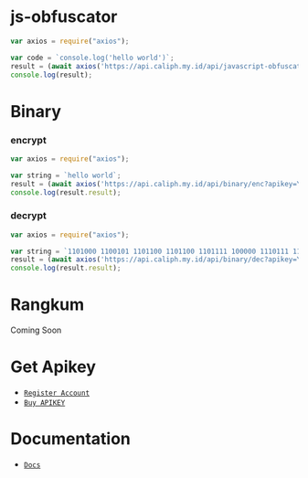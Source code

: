 # js-obfuscator


```js
var axios = require("axios");

var code = `console.log('hello world')`;
result = (await axios('https://api.caliph.my.id/api/javascript-obfuscator?apikey=YOUR-APIKEY', { method: 'POST', data: new URLSearchParams(Object.entries({ code })) })).data;
console.log(result);
```




# Binary

### encrypt 
```js
var axios = require("axios");

var string = `hello world`;
result = (await axios('https://api.caliph.my.id/api/binary/enc?apikey=YOUR-APIKEY', { method: 'POST', data: new URLSearchParams(Object.entries({ string })) })).data;
console.log(result.result);
```

### decrypt 
```js
var axios = require("axios");

var string = `1101000 1100101 1101100 1101100 1101111 100000 1110111 1101111 1110010 1101100 1100100`;
result = (await axios('https://api.caliph.my.id/api/binary/dec?apikey=YOUR-APIKEY', { method: 'POST', data: new URLSearchParams(Object.entries({ string })) })).data;
console.log(result.result);
```


# Rangkum

  Coming Soon




# Get Apikey

* [`Register Account`](https://api.clph.me/users/register)
* [`Buy APIKEY`](https://wa.me/62882003806038?text=min%20mau%20beli%20apikey)

# Documentation
* [`Docs`](https://api.caliph.my.id/docs)
